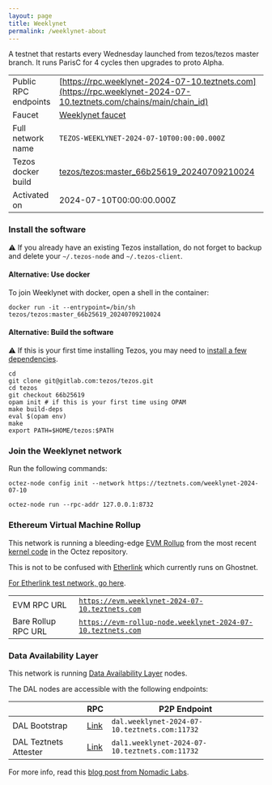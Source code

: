```yaml
---
layout: page
title: Weeklynet
permalink: /weeklynet-about
---
```


A testnet that restarts every Wednesday launched from tezos/tezos master branch. It runs ParisC for 4 cycles then upgrades to proto Alpha.

| | |
|-------|---------------------|
| Public RPC endpoints | [https://rpc.weeklynet-2024-07-10.teztnets.com](https://rpc.weeklynet-2024-07-10.teztnets.com/chains/main/chain_id)<br/> |
| Faucet | [Weeklynet faucet](https://faucet.weeklynet-2024-07-10.teztnets.com) |
| Full network name | `TEZOS-WEEKLYNET-2024-07-10T00:00:00.000Z` |
| Tezos docker build | [tezos/tezos:master_66b25619_20240709210024](https://hub.docker.com/r/tezos/tezos/tags?page=1&ordering=last_updated&name=master_66b25619_20240709210024) |
| Activated on | 2024-07-10T00:00:00.000Z |





### Install the software

⚠️  If you already have an existing Tezos installation, do not forget to backup and delete your `~/.tezos-node` and `~/.tezos-client`.



#### Alternative: Use docker

To join Weeklynet with docker, open a shell in the container:

```
docker run -it --entrypoint=/bin/sh tezos/tezos:master_66b25619_20240709210024
```


#### Alternative: Build the software

⚠️  If this is your first time installing Tezos, you may need to [install a few dependencies](https://tezos.gitlab.io/introduction/howtoget.html#setting-up-the-development-environment-from-scratch).

```
cd
git clone git@gitlab.com:tezos/tezos.git
cd tezos
git checkout 66b25619
opam init # if this is your first time using OPAM
make build-deps
eval $(opam env)
make
export PATH=$HOME/tezos:$PATH
```

### Join the Weeklynet network

Run the following commands:

```
octez-node config init --network https://teztnets.com/weeklynet-2024-07-10

octez-node run --rpc-addr 127.0.0.1:8732
```


### Ethereum Virtual Machine Rollup

This network is running a bleeding-edge [EVM Rollup](https://docs.etherlink.com/welcome/what-is-etherlink) from the most recent [kernel code](https://gitlab.com/tezos/tezos/-/tree/master/etherlink) in the Octez repository.

This is not to be confused with [Etherlink](https://docs.etherlink.com/get-started/connect-your-wallet-to-etherlink) which currently runs on Ghostnet.

[For Etherlink test network, go here](https://docs.etherlink.com/get-started/connect-your-wallet-to-etherlink).

| | |
|-------|---------------------|
| EVM RPC URL | [`https://evm.weeklynet-2024-07-10.teztnets.com`](https://evm.weeklynet-2024-07-10.teztnets.com) |
| Bare Rollup RPC URL | [`https://evm-rollup-node.weeklynet-2024-07-10.teztnets.com`](https://evm-rollup-node.weeklynet-2024-07-10.teztnets.com/global/block/head) |




### Data Availability Layer

This network is running [Data Availability Layer](https://tezos.gitlab.io/shell/dal.html) nodes.


The DAL nodes are accessible with the following endpoints:

| | RPC | P2P Endpoint |
|------------|---------|--------------|
| DAL Bootstrap | [Link](https://dal-bootstrap-rpc.weeklynet-2024-07-10.teztnets.com/p2p/gossipsub/scores) | `dal.weeklynet-2024-07-10.teztnets.com:11732` |
| DAL Teztnets Attester | [Link](https://dal-attester-rpc.weeklynet-2024-07-10.teztnets.com/p2p/gossipsub/scores) | `dal1.weeklynet-2024-07-10.teztnets.com:11732` |


For more info, read this [blog post from Nomadic Labs](https://research-development.nomadic-labs.com/data-availability-layer-tezos.html).



